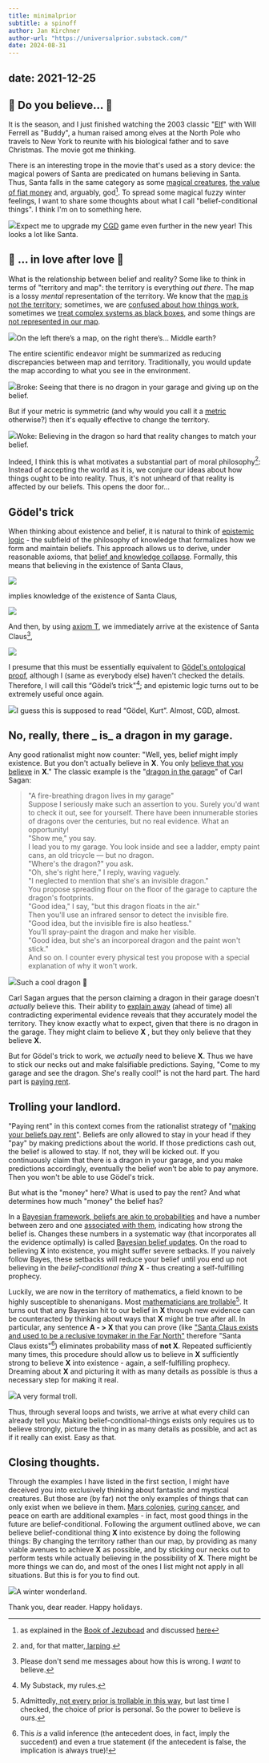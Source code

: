 ```yaml
---
title: minimalprior
subtitle: a spinoff
author: Jan Kirchner
author-url: "https://universalprior.substack.com/"
date: 2024-08-31
---
```

date: 2021-12-25
---


## **🎵 Do you believe... 🎵**

It is the season, and I just finished watching the 2003 classic "[Elf](https://en.wikipedia.org/wiki/Elf_%28film%29)" with Will Ferrell as "Buddy", a human raised among elves at the North Pole who travels to New York to reunite with his biological father and to save Christmas. The movie got me thinking.

There is an interesting trope in the movie that's used as a story device: the magical powers of Santa are predicated on humans believing in Santa. Thus, Santa falls in the same category as some [magical creatures](https://en.wikipedia.org/wiki/Tinkerbell_effect), [the value of fiat money](https://www.investopedia.com/terms/f/fiatmoney.asp) and, arguably, god[^1]. To spread some magical fuzzy winter feelings, I want to share some thoughts about what I call "belief-conditional things". I think I'm on to something here.

![](../../images/https3A2F2Fbucketeer-e05bbc84-baa3-437e-9518-adb32_54.png)Expect me to upgrade my [CGD](https://githubmemory.com/repo/crowsonkb/v-diffusion-pytorch) game even further in the new year! This looks a lot like Santa.

##  **🎵 ... in love after love 🎵**

What is the relationship between belief and reality? Some like to think in terms of "territory and map": the territory is everything _out there_. The map is a lossy _mental_ representation of the territory. We know that the [map is not the territory](https://www.lesswrong.com/posts/KJ9MFBPwXGwNpadf2/skill-the-map-is-not-the-territory); sometimes, we are [confused about how things work](https://universalprior.substack.com/p/frankfurt-declaration-on-the-cambridge), sometimes we [treat complex systems as black boxes](https://www.lesswrong.com/posts/tPqQdLCuxanjhoaNs/reductionism), and some things are [not represented in our map](https://xkcd.com/1053/).

![](../../images/https3A2F2Fbucketeer-e05bbc84-baa3-437e-9518-adb32_55.png)On the left there’s a map, on the right there’s… Middle earth?

The entire scientific endeavor might be summarized as reducing discrepancies between map and territory. Traditionally, you would update the map according to what you see in the environment.

![](../../images/https3A2F2Fbucketeer-e05bbc84-baa3-437e-9518-adb32_56.png)Broke: Seeing that there is no dragon in your garage and giving up on the belief.

But if your metric is symmetric (and why would you call it a [metric](https://en.wikipedia.org/wiki/Metric_mathematics) otherwise?) then it's equally effective to change the territory.

![](../../images/https3A2F2Fbucketeer-e05bbc84-baa3-437e-9518-adb32_57.png)Woke: Believing in the dragon so hard that reality changes to match your belief.

Indeed, I think this is what motivates a substantial part of moral philosophy[^2]: Instead of accepting the world as it is, we conjure our ideas about how things ought to be into reality. Thus, it's not unheard of that reality is affected by our beliefs. This opens the door for...

##  **Gödel's trick**

When thinking about existence and belief, it is natural to think of [epistemic logic](https://plato.stanford.edu/entries/logic-epistemic) \- the subfield of the philosophy of knowledge that formalizes how we form and maintain beliefs. This approach allows us to derive, under reasonable axioms, that [belief and knowledge collapse](https://link.springer.com/chapter/10.1007/3-540-16761-7_68). Formally, this means that believing in the existence of Santa Claus,

![](../../images/https3A2F2Fbucketeer-e05bbc84-baa3-437e-9518-adb32_58.png)

implies knowledge of the existence of Santa Claus,

![](../../images/https3A2F2Fbucketeer-e05bbc84-baa3-437e-9518-adb32_59.png)

And then, by using [axiom T](https://en.wikipedia.org/wiki/Modal_logic#Axiomatic_systems), we immediately arrive at the existence of Santa Claus[^3],

![](../../images/https3A2F2Fbucketeer-e05bbc84-baa3-437e-9518-adb32_60.png)

I presume that this must be essentially equivalent to [Gödel's ontological proof](https://en.wikipedia.org/wiki/G%C3%B6del%27s_ontological_proof), although I (same as everybody else) haven't checked the details. Therefore, I will call this “Gödel’s trick"[^4]; and epistemic logic turns out to be extremely useful once again.

![](../../images/https3A2F2Fbucketeer-e05bbc84-baa3-437e-9518-adb32_61.png)I guess this is supposed to read “Gödel, Kurt”. Almost, CGD, almost.

##  **No, really, there** _ **is**_ **a dragon in my garage.**

Any good rationalist might now counter: "Well, yes, belief might imply existence. But you don't actually believe in **X**. You only [believe that you believe](https://www.lesswrong.com/posts/CqyJzDZWvGhhFJ7dY/belief-in-belief) in **X**." The classic example is the "[dragon in the garage](http://people.whitman.edu/~herbrawt/classes/110/Sagan.pdf)" of Carl Sagan:

> "A fire-breathing dragon lives in my garage"   
> Suppose I seriously make such an assertion to you. Surely you'd want to check it out, see for yourself. There have been innumerable stories of dragons over the centuries, but no real evidence. What an opportunity!   
> "Show me," you say.   
> I lead you to my garage. You look inside and see a ladder, empty paint cans, an old tricycle — but no dragon.   
> "Where's the dragon?" you ask.   
> "Oh, she's right here," I reply, waving vaguely.   
> "I neglected to mention that she's an invisible dragon."   
> You propose spreading flour on the floor of the garage to capture the dragon's footprints.   
> "Good idea," I say, "but this dragon floats in the air."   
> Then you'll use an infrared sensor to detect the invisible fire.   
> "Good idea, but the invisible fire is also heatless."   
> You'll spray-paint the dragon and make her visible.   
> "Good idea, but she's an incorporeal dragon and the paint won't stick."   
> And so on. I counter every physical test you propose with a special explanation of why it won't work.

![](../../images/https3A2F2Fbucketeer-e05bbc84-baa3-437e-9518-adb32_62.png)Such a cool dragon 🤩

Carl Sagan argues that the person claiming a dragon in their garage doesn't _actually_ believe this. Their ability to [explain away](http://strategicreasoning.org/wp-content/uploads/2010/03/pami93.pdf) (ahead of time) all contradicting experimental evidence reveals that they accurately model the territory. They know exactly what to expect, given that there is no dragon in the garage. They might claim to believe **X** , but they only believe that they believe **X**.

But for Gödel's trick to work, we _actually_ need to believe **X**. Thus we have to stick our necks out and make falsifiable predictions. Saying, "Come to my garage and see the dragon. She's really cool!" is not the hard part. The hard part is [paying rent](https://www.lesswrong.com/posts/a7n8GdKiAZRX86T5A/making-beliefs-pay-rent-in-anticipated-experiences).

##  **Trolling your landlord.**

"Paying rent" in this context comes from the rationalist strategy of "[making your beliefs pay rent](https://www.lesswrong.com/posts/a7n8GdKiAZRX86T5A/making-beliefs-pay-rent-in-anticipated-experiences)". Beliefs are only allowed to stay in your head if they "pay" by making predictions about the world. If those predictions cash out, the belief is allowed to stay. If not, they will be kicked out. If you continuously claim that there is a dragon in your garage, and you make predictions accordingly, eventually the belief won't be able to pay anymore. Then you won't be able to use Gödel's trick.

But what is the "money" here? What is used to pay the rent? And what determines how much "money" the belief has?

In a [Bayesian framework](https://en.wikipedia.org/wiki/Bayesian_probability),[ beliefs are akin to probabilities](https://www.sciencedirect.com/science/article/pii/S0888613X03001506) and have a number between zero and one [associated with them](https://en.wikipedia.org/wiki/Credence_%28statistics%29), indicating how strong the belief is. Changes these numbers in a systematic way (that incorporates all the evidence optimally) is called [Bayesian belief updates](https://www.lesswrong.com/posts/XTXWPQSEgoMkAupKt/an-intuitive-explanation-of-bayes-s-theorem). On the road to believing **X** into existence, you might suffer severe setbacks. If you naively follow Bayes, these setbacks will reduce your belief until you end up not believing in the _belief-conditional thing_ **X** \- thus creating a self-fulfilling prophecy.

Luckily, we are now in the territory of mathematics, a field known to be highly susceptible to shenanigans. Most [mathematicians are trollable](https://www.lesswrong.com/posts/5bd75cc58225bf067037518c/all-mathematicians-are-trollable-divergence-of-naturalistic-logical-updates)[^5]. It turns out that any Bayesian hit to our belief in **X** through new evidence can be counteracted by thinking about ways that **X** might be true after all. In particular, any sentence **A - > X** that you can prove (like ["Santa Claus exists and used to be a reclusive toymaker in the Far North"](https://en.wikipedia.org/wiki/Klaus_film) therefore "Santa Claus exists"[^6]) eliminates probability mass of **not X**. Repeated sufficiently many times, this procedure should allow us to believe in **X** sufficiently strong to believe **X** into existence - again, a self-fulfilling prophecy. Dreaming about **X** and picturing it with as many details as possible is thus a necessary step for making it real.

![](../../images/https3A2F2Fbucketeer-e05bbc84-baa3-437e-9518-adb32_63.png)A very formal troll.

Thus, through several loops and twists, we arrive at what every child can already tell you: Making belief-conditional-things exists only requires us to believe strongly, picture the thing in as many details as possible, and act as if it really can exist. Easy as that.

##  **Closing thoughts.**

Through the examples I have listed in the first section, I might have deceived you into exclusively thinking about fantastic and mystical creatures. But those are (by far) not the only examples of things that can only exist when we believe in them. [Mars colonies](https://www.youtube.com/watch?v=0agVZwux1Hs), [curing cancer](https://www.nature.com/articles/nrd.2017.243), and peace on earth are additional examples - in fact, most good things in the future are belief-conditional. Following the argument outlined above, we can believe belief-conditional thing **X** into existence by doing the following things: By changing the territory rather than our map, by providing as many viable avenues to achieve **X** as possible, and by sticking our necks out to perform tests while actually believing in the possibility of **X**. There might be more things we can do, and most of the ones I list might not apply in all situations. But this is for you to find out.

![](../../images/https3A2F2Fbucketeer-e05bbc84-baa3-437e-9518-adb32_64.png)A winter wonderland.

Thank you, dear reader. Happy holidays.

[^1]:as explained in the [Book of Jezuboad](http://unsongbook.com/chapter-3-on-a-cloud-i-saw-a-child/) and discussed [here](https://brill.com/view/journals/jocc/8/1-2/article-p149_8.xml)

[^2]:and, for that matter,[ larping](https://en.wikipedia.org/wiki/Live_action_role-playing_game).

[^3]:Please don't send me messages about how this is wrong. I _want_ to believe.

[^4]:My Substack, my rules.

[^5]:Admittedly,[ not every prior is trollable in this way](https://www.lesswrong.com/posts/CvKnhXTu9BPcdKE4W/an-untrollable-mathematician-illustrated), but last time I checked, the choice of prior is personal. So the power to believe is ours.

[^6]:This _is_ a valid inference (the antecedent does, in fact, imply the succedent) and even a true statement (if the antecedent is false, the implication is always true)!

